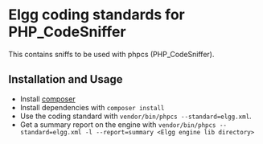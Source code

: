 Elgg coding standards for PHP_CodeSniffer
===============================================

This contains sniffs to be used with phpcs (PHP_CodeSniffer).

Installation and Usage
-----------------------
* Install [composer](http://getcomposer.org/)
* Install dependencies with `composer install`
* Use the coding standard with `vendor/bin/phpcs --standard=elgg.xml`.
* Get a summary report on the engine with `vendor/bin/phpcs --standard=elgg.xml -l --report=summary <Elgg engine lib directory>`
